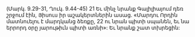 (Մարկ. 9.29-31, Ղուկ. 9.44-45)
21 Եւ մինչ նրանք Գալիլիայում դեռ շրջում էին, Յիսուս իր աշակերտներին ասաց. «Մարդու Որդին մատնուելու է մարդկանց ձեռքը, 22 ու նրան պիտի սպանեն, եւ նա երրորդ օրը յարութիւն պիտի առնի»: Եւ նրանք շատ տխրեցին:
